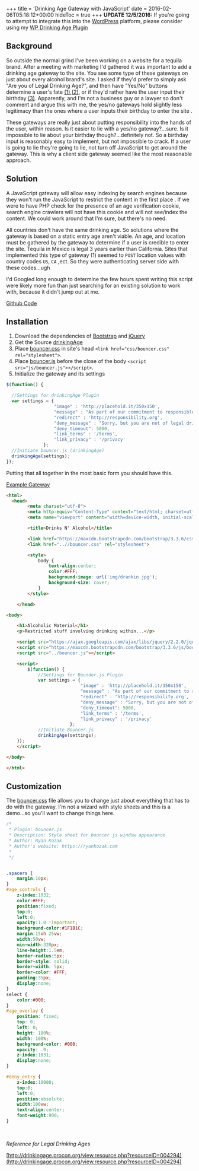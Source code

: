 +++
title = 'Drinking Age Gateway with JavaScript'
date = 2016-02-06T05:18:12+00:00
hideToc = true
+++
**UPDATE 12/5/2016:**
  If you're going to attempt to integrate this into the [WordPress](https://wordpress.org/) platform, please consider using my [WP Drinking Age Plugin](https://wordpress.org/plugins/wp-drinking-age/)

## Background

So outside the normal grind I've been working on a website for a tequila brand. After a meeting with marketing I'd gathered it was important to add a drinking age gateway to the site. You see some type of these gateways on just about every alcohol brand's site. I asked if they'd prefer to simply ask "Are you of Legal Drinking Age?", and then have "Yes/No" buttons determine a user's fate [(1)](http://cuervo.com),[(2)](http://www.1800tequila.com/product/silver/), or if they'd rather have the user input their birthday [(3)](http://www.patrontequila.com/age-gate/age-gate.html?origin=%2F&flc=homepage&fln=Post_Homepage_Patron3). Apparently, and I'm not a business guy or a lawyer so don't comment and argue this with me, the yes/no gateways hold slightly less legitimacy than the ones where a user inputs their birthday to enter the site .

These gateways are really just about putting responsibility into the hands of the user, within reason. Is it easier to  lie with a yes/no gateway?...sure. Is it impossible to lie about your birthday though?...definitely not. So a birthday input is reasonably easy to implement, but not impossible to crack. If a user is going to lie they're going to lie, not turn off JavaScript to get around the gateway. This is why a client side gateway seemed like the most reasonable approach.

## Solution

A JavaScript gateway will allow easy indexing by search engines because they won't run the JavaScript to restrict the content in the first place . If we were to have PHP check for the presence of an age verification cookie,  search engine crawlers will not have this cookie and will not see/index the content. We could work around that I'm sure, but there's no need.

All countries don't have the same drinking age. So solutions where the gateway is based on a static entry age aren't viable. An age, and location must be gathered by the gateway to determine if a user is credible to enter the site. Tequila in Mexico is legal 3 years earlier than California. Sites that implemented this type of gateway (1) seemed to `POST` location values with country codes `US`, `CA` ,ect. So they were authenticating server side with these codes...ugh

I'd Googled long enough to determine the few hours spent writing this script were likely more fun than just searching for an existing solution to work with, because it didn't jump out at me.

[Github Code](https://github.com/d0n601/drinkingAge)

## Installation

  1. Download the dependencies of [Bootstrap](http://getbootstrap.com/getting-started/) and [jQuery](https://jquery.com/download/)
  2. Get the Source [drinkingAge](https://github.com/d0n601/drinkingAge/archive/master.zip)
  3. Place [bouncer.css](https://raw.githubusercontent.com/d0n601/drinkingAge/master/bouncer.css) in site's head `<link href="css/bouncer.css" rel="stylesheet">`.
  4. Place [bouncer.js](https://raw.githubusercontent.com/d0n601/drinkingAge/master/bouncer.js) before the close of the body `<script src="js/bouncer.js"></script>`.
  5. Initialize the gateway and its settings

  ```javascript
  $(function() {

    //Settings for drinkingAge Plugin
    var settings = {
                    "image" : 'http://placehold.it/350x150',
                    "message" : "As part of our commitment to responsible drinking, we just need to check that you're of legal drinking age.",
                    "redirect" : 'http://responsibility.org',
                    "deny_message" : "Sorry, but you are not of legal drinking age.<br>You'll be redirected soon...",
                    "deny_timeout": 5000,
                    "link_terms" : '/terms',
                    "link_privacy" : '/privacy'
                };
    //Initiate bouncer.js (drinkingAge)
    drinkingAge(settings);
});
```

Putting that all together in the most basic form you should have this.

[Example Gateway](https://rawgit.com/d0n601/drinkingAge/master/example/index.html)

```html
<html>
  <head>
        <meta charset="utf-8">
        <meta http-equiv="Content-Type" context="text/html; charset=utf-8">
        <meta name="viewport" content="width=device-width, initial-scale=1.0, maximum-scale=1.0, user-scalable=no">

        <title>Drinks N' Alcohol</title>

        <link href="https://maxcdn.bootstrapcdn.com/bootstrap/3.3.6/css/bootstrap.min.css" rel="stylesheet">
        <link href="..//bouncer.css" rel="stylesheet">

        <style>
            body {
                text-align:center;
                color:#FFF;
                background-image: url('img/drankin.jpg');
                background-size: cover;
            }
        </style>

    </head>

<body>

    <h1>Alcoholic Material</h1>
    <p>Restricted stuff involving drinking within...</p>

    <script src="https://ajax.googleapis.com/ajax/libs/jquery/2.2.0/jquery.min.js"></script>
    <script src="https://maxcdn.bootstrapcdn.com/bootstrap/3.3.6/js/bootstrap.min.js"></script>
    <script src="../bouncer.js"></script>

    <script>
        $(function() {
            //Settings for Bounder.js Plugin
            var settings = {
                            "image" : 'http://placehold.it/350x150',
                            "message" : "As part of our commitment to responsible drinking, we just need to check that you're of legal drinking age.",
                            "redirect" : 'http://responsibility.org',
                            "deny_message" : "Sorry, but you are not of legal drinking age.<br>You'll be redirected soon...",
                            "deny_timeout": 5000,
                            "link_terms" : '/terms',
                            "link_privacy" : '/privacy'
                        };
            //Initiate Bouncer.js
            drinkingAge(settings);
    });
    </script>

</body>

</html>
```


## Customization

The [bouncer.css](https://github.com/d0n601/drinkingAge/blob/master/bouncer.css) file allows you to change just about everything that has to do with the gateway. I'm not a wizard with style sheets and this is a demo...so you'll want to change things here.


```css
/*
 * Plugin: bouncer.js
 * Description: Style sheet for bouncer js window appearance
 * Author: Ryan Kozak
 * Author's website: https://ryankozak.com
 *
 */


.spacers {
    margin:10px;
}
#age_controls {
    z-index:1032;
    color:#FFF;
    position:fixed;
    top:0;
    left:0;
    opacity:1.0 !important;
    background-color:#1F1B1C;
    margin:15vh 25vw;
    width:50vw;
    min-width:320px;
    line-height:1.5em;
    border-radius:5px;
    border-style: solid;
    border-width: 5px;
    border-color: #FFF;
    padding:35px;
    display:none;
}
select {
    color:#000;
}
#age_overlay {
    position: fixed;
    top: 0;
    left: 0;
    height: 100%;
    width: 100%;
    background-color: #000;
    opacity: .9;
    z-index:1031;
    display:none;
}

#deny_entry {
    z-index:10000;
    top:0;
    left:0;
    position:absolute;
    width:100vw;
    text-align:center;
    font-weight:900;
}
```


&nbsp;

_Reference for Legal Drinking Ages_

[http://drinkingage.procon.org/view.resource.php?resourceID=004294](http://drinkingage.procon.org/view.resource.php?resourceID=004294)

&nbsp;